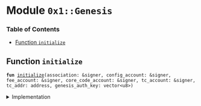 
<a name="0x1_Genesis"></a>

# Module `0x1::Genesis`

### Table of Contents

-  [Function `initialize`](#0x1_Genesis_initialize)



<a name="0x1_Genesis_initialize"></a>

## Function `initialize`



<pre><code><b>fun</b> <a href="#0x1_Genesis_initialize">initialize</a>(association: &signer, config_account: &signer, fee_account: &signer, core_code_account: &signer, tc_account: &signer, tc_addr: address, genesis_auth_key: vector&lt;u8&gt;)
</code></pre>



<details>
<summary>Implementation</summary>


<pre><code><b>fun</b> <a href="#0x1_Genesis_initialize">initialize</a>(
    association: &signer,
    config_account: &signer,
    fee_account: &signer,
    core_code_account: &signer,
    tc_account: &signer,
    tc_addr: address,
    genesis_auth_key: vector&lt;u8&gt;,
) {
    <b>let</b> dummy_auth_key_prefix = x"00000000000000000000000000000000";

    // <a href="Association.md#0x1_Association">Association</a> root setup
    <a href="Association.md#0x1_Association_initialize">Association::initialize</a>(association);
    <a href="Association.md#0x1_Association_grant_privilege">Association::grant_privilege</a>&lt;AddCurrency&gt;(association, association);
    <a href="Association.md#0x1_Association_grant_privilege">Association::grant_privilege</a>&lt;PublishModule&gt;(association, association);

    // Setup the core code address <b>as</b> an association account that can
    // publish modules.
    <a href="Association.md#0x1_Association_grant_association_address">Association::grant_association_address</a>(association, core_code_account);
    <a href="Association.md#0x1_Association_grant_privilege">Association::grant_privilege</a>&lt;PublishModule&gt;(association, core_code_account);

    // On-chain config setup
    <a href="Event.md#0x1_Event_publish_generator">Event::publish_generator</a>(config_account);
    <a href="LibraConfig.md#0x1_LibraConfig_initialize">LibraConfig::initialize</a>(config_account, association);

    // Currency setup
    <a href="Libra.md#0x1_Libra_initialize">Libra::initialize</a>(config_account);

    // Set that this is testnet
    <a href="Testnet.md#0x1_Testnet_initialize">Testnet::initialize</a>(association);

    // <a href="Event.md#0x1_Event">Event</a> and currency setup
    <a href="Event.md#0x1_Event_publish_generator">Event::publish_generator</a>(association);
    <b>let</b> (coin1_mint_cap, coin1_burn_cap) = <a href="Coin1.md#0x1_Coin1_initialize">Coin1::initialize</a>(association);
    <b>let</b> (coin2_mint_cap, coin2_burn_cap) = <a href="Coin2.md#0x1_Coin2_initialize">Coin2::initialize</a>(association);
    <a href="LBR.md#0x1_LBR_initialize">LBR::initialize</a>(association);

    <a href="LibraAccount.md#0x1_LibraAccount_initialize">LibraAccount::initialize</a>(association);
    <a href="LibraAccount.md#0x1_LibraAccount_create_genesis_account">LibraAccount::create_genesis_account</a>&lt;<a href="LBR.md#0x1_LBR">LBR</a>&gt;(
        <a href="Signer.md#0x1_Signer_address_of">Signer::address_of</a>(association),
        <b>copy</b> dummy_auth_key_prefix,
    );

    <a href="Event.md#0x1_Event_publish_generator">Event::publish_generator</a>(core_code_account);
    <a href="LibraAccount.md#0x1_LibraAccount_create_genesis_account">LibraAccount::create_genesis_account</a>&lt;<a href="LBR.md#0x1_LBR">LBR</a>&gt;(
        <a href="Signer.md#0x1_Signer_address_of">Signer::address_of</a>(core_code_account),
        <b>copy</b> dummy_auth_key_prefix,
    );

    // Register transaction fee accounts
    <a href="TransactionFee.md#0x1_TransactionFee_initialize">TransactionFee::initialize</a>(association, fee_account, <b>copy</b> dummy_auth_key_prefix);

    // Create the treasury compliance account
    <a href="LibraAccount.md#0x1_LibraAccount_create_treasury_compliance_account">LibraAccount::create_treasury_compliance_account</a>&lt;<a href="LBR.md#0x1_LBR">LBR</a>&gt;(
        association,
        tc_addr,
        <b>copy</b> dummy_auth_key_prefix,
        coin1_mint_cap,
        coin1_burn_cap,
        coin2_mint_cap,
        coin2_burn_cap,
    );
    <a href="AccountLimits.md#0x1_AccountLimits_publish_unrestricted_limits">AccountLimits::publish_unrestricted_limits</a>(tc_account);
    <a href="AccountLimits.md#0x1_AccountLimits_certify_limits_definition">AccountLimits::certify_limits_definition</a>(tc_account, tc_addr);

    // Create the config account
    <a href="LibraAccount.md#0x1_LibraAccount_create_genesis_account">LibraAccount::create_genesis_account</a>&lt;<a href="LBR.md#0x1_LBR">LBR</a>&gt;(
        <a href="CoreAddresses.md#0x1_CoreAddresses_DEFAULT_CONFIG_ADDRESS">CoreAddresses::DEFAULT_CONFIG_ADDRESS</a>(),
        dummy_auth_key_prefix
    );

    <a href="LibraTransactionTimeout.md#0x1_LibraTransactionTimeout_initialize">LibraTransactionTimeout::initialize</a>(association);
    <a href="LibraSystem.md#0x1_LibraSystem_initialize_validator_set">LibraSystem::initialize_validator_set</a>(config_account);
    <a href="LibraVersion.md#0x1_LibraVersion_initialize">LibraVersion::initialize</a>(config_account);

    <a href="DualAttestationLimit.md#0x1_DualAttestationLimit_initialize">DualAttestationLimit::initialize</a>(config_account, tc_account);
    <a href="LibraBlock.md#0x1_LibraBlock_initialize_block_metadata">LibraBlock::initialize_block_metadata</a>(association);
    <a href="LibraWriteSetManager.md#0x1_LibraWriteSetManager_initialize">LibraWriteSetManager::initialize</a>(association);
    <a href="LibraTimestamp.md#0x1_LibraTimestamp_initialize">LibraTimestamp::initialize</a>(association);

    <b>let</b> assoc_rotate_key_cap = <a href="LibraAccount.md#0x1_LibraAccount_extract_key_rotation_capability">LibraAccount::extract_key_rotation_capability</a>(association);
    <a href="LibraAccount.md#0x1_LibraAccount_rotate_authentication_key">LibraAccount::rotate_authentication_key</a>(&assoc_rotate_key_cap, <b>copy</b> genesis_auth_key);
    <a href="LibraAccount.md#0x1_LibraAccount_restore_key_rotation_capability">LibraAccount::restore_key_rotation_capability</a>(assoc_rotate_key_cap);

    <b>let</b> config_rotate_key_cap = <a href="LibraAccount.md#0x1_LibraAccount_extract_key_rotation_capability">LibraAccount::extract_key_rotation_capability</a>(config_account);
    <a href="LibraAccount.md#0x1_LibraAccount_rotate_authentication_key">LibraAccount::rotate_authentication_key</a>(&config_rotate_key_cap, <b>copy</b> genesis_auth_key);
    <a href="LibraAccount.md#0x1_LibraAccount_restore_key_rotation_capability">LibraAccount::restore_key_rotation_capability</a>(config_rotate_key_cap);

    <b>let</b> fee_rotate_key_cap = <a href="LibraAccount.md#0x1_LibraAccount_extract_key_rotation_capability">LibraAccount::extract_key_rotation_capability</a>(fee_account);
    <a href="LibraAccount.md#0x1_LibraAccount_rotate_authentication_key">LibraAccount::rotate_authentication_key</a>(&fee_rotate_key_cap, <b>copy</b> genesis_auth_key);
    <a href="LibraAccount.md#0x1_LibraAccount_restore_key_rotation_capability">LibraAccount::restore_key_rotation_capability</a>(fee_rotate_key_cap);

    <b>let</b> tc_rotate_key_cap = <a href="LibraAccount.md#0x1_LibraAccount_extract_key_rotation_capability">LibraAccount::extract_key_rotation_capability</a>(tc_account);
    <a href="LibraAccount.md#0x1_LibraAccount_rotate_authentication_key">LibraAccount::rotate_authentication_key</a>(&tc_rotate_key_cap, <b>copy</b> genesis_auth_key);
    <a href="LibraAccount.md#0x1_LibraAccount_restore_key_rotation_capability">LibraAccount::restore_key_rotation_capability</a>(tc_rotate_key_cap);

    <b>let</b> core_code_rotate_key_cap = <a href="LibraAccount.md#0x1_LibraAccount_extract_key_rotation_capability">LibraAccount::extract_key_rotation_capability</a>(core_code_account);
    <a href="LibraAccount.md#0x1_LibraAccount_rotate_authentication_key">LibraAccount::rotate_authentication_key</a>(&core_code_rotate_key_cap, genesis_auth_key);
    <a href="LibraAccount.md#0x1_LibraAccount_restore_key_rotation_capability">LibraAccount::restore_key_rotation_capability</a>(core_code_rotate_key_cap);
}
</code></pre>



</details>

